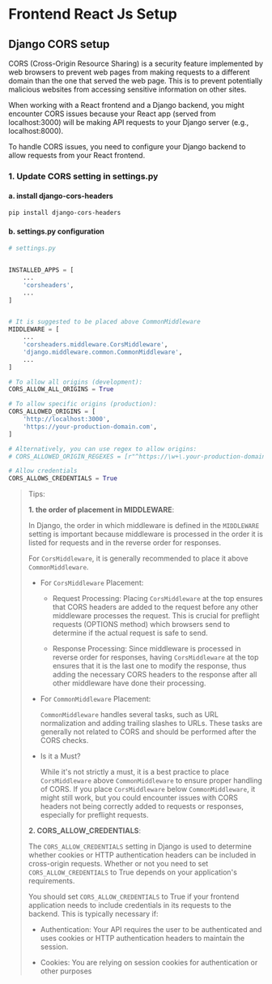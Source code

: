 # Frontend React Js Setup

## Django CORS setup

CORS (Cross-Origin Resource Sharing) is a security feature implemented by web browsers to prevent web pages from making requests to a different domain than the one that served the web page. 
This is to prevent potentially malicious websites from accessing sensitive information on other sites. 

When working with a React frontend and a Django backend, you might encounter CORS issues because your React app (served from localhost:3000) will be making API requests to your Django server (e.g., localhost:8000).

To handle CORS issues, you need to configure your Django backend to allow requests from your React frontend.

### 1. Update CORS setting in settings.py

#### a. install django-cors-headers

```sh
pip install django-cors-headers
```

#### b. settings.py configuration

```python
# settings.py


INSTALLED_APPS = [
    ...
    'corsheaders',
    ...
]


# It is suggested to be placed above CommonMiddleware
MIDDLEWARE = [
    ...
    'corsheaders.middleware.CorsMiddleware',
    'django.middleware.common.CommonMiddleware',
    ...
]

# To allow all origins (development):
CORS_ALLOW_ALL_ORIGINS = True

# To allow specific origins (production):
CORS_ALLOWED_ORIGINS = [
    'http://localhost:3000',
    'https://your-production-domain.com',
]

# Alternatively, you can use regex to allow origins:
# CORS_ALLOWED_ORIGIN_REGEXES = [r"^https://\w+\.your-production-domain\.com$",]

# Allow credentials
CORS_ALLOWS_CREDENTIALS = True

```

> Tips:
>
> **1. the order of placement in MIDDLEWARE**:
>
> In Django, the order in which middleware is defined in the `MIDDLEWARE` setting is important because middleware is processed in the order it is listed for requests and in the reverse order for responses.
>
> For `CorsMiddleware`, it is generally recommended to place it above `CommonMiddleware`.
>
> * For `CorsMiddleware` Placement:
>
>   * Request Processing: Placing `CorsMiddleware` at the top ensures that CORS headers are added to the request before any other middleware processes the request. This is crucial for preflight requests (OPTIONS method) which browsers send to determine if the actual request is safe to send.
>
>   * Response Processing: Since middleware is processed in reverse order for responses, having `CorsMiddleware` at the top ensures that it is the last one to modify the response, thus adding the necessary CORS headers to the response after all other middleware have done their processing.
>
> * For `CommonMiddleware` Placement:
>
>   `CommonMiddleware` handles several tasks, such as URL normalization and adding trailing slashes to URLs. These tasks are generally not related to CORS and should be performed after the CORS checks.
>
> * Is it a Must?
>
>   While it's not strictly a must, it is a best practice to place `CorsMiddleware` above `CommonMiddleware` to ensure proper handling of CORS. If you place `CorsMiddleware` below `CommonMiddleware`, it might still work, but you could encounter issues with CORS headers not being correctly added to requests or responses, especially for preflight requests.
>
> **2. CORS_ALLOW_CREDENTIALS**:
>
> The `CORS_ALLOW_CREDENTIALS` setting in Django is used to determine whether cookies or HTTP authentication headers can be included in cross-origin requests. Whether or not you need to set `CORS_ALLOW_CREDENTIALS` to True depends on your application's requirements.
> 
> You should set `CORS_ALLOW_CREDENTIALS` to True if your frontend application needs to include credentials in its requests to the backend. This is typically necessary if:
>
> * Authentication: Your API requires the user to be authenticated and uses cookies or HTTP authentication headers to maintain the session.
>
> * Cookies: You are relying on session cookies for authentication or other purposes
